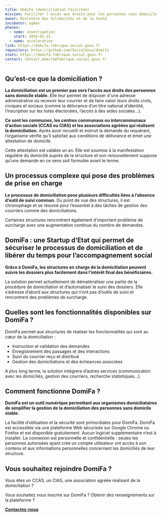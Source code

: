 ```yaml
---
title: DomiFa (domiciliation facilitée)
mission: Faciliter l'accès aux droits pour les personnes sans domicile stable, en simplifiant la gestion de la domiciliation 
owner: Ministère des Solidarités et de la Santé
incubator: sgmas
phases:
  - name: investigation
    start: 2019-01-15
  - name: acceleration
link: https://domifa.fabrique.social.gouv.fr
repository: https://github.com/SocialGouv/domifa
stats: https://domifa.fabrique.social.gouv.fr
contact: contact.domifa@fabrique.social.gouv.fr
---
```


## Qu’est-ce que la domiciliation ? 

**La domiciliation est un premier pas vers l’accès aux droits des personnes sans domicile stable.**
Elle leur permet de disposer d'une adresse administrative où recevoir leur courrier et de faire valoir leurs droits civils, civiques et sociaux (comme la délivrance d’un titre national d’identité, l’inscription sur les listes électorales, l’accès à des aides sociales…).

**Ce sont les communes, les centres communaux ou intercommunaux d’action sociale (CCAS ou CIAS) et les associations agréées qui réalisent la domiciliation.** Après avoir recueilli et instruit la demande du requérant, l’organisme vérifie qu’il satisfait aux conditions de délivrance et émet une attestation de domicile.

Cette attestation est valable un an. Elle est soumise à la manifestation régulière du domicilié auprès de la structure et son renouvellement suppose qu’une demande en ce sens soit formulée avant le terme.

## Un processus complexe qui pose des problèmes de prise en charge

**Le processus de domiciliation pose plusieurs difficultés liées à l’absence d’outil de suivi commun.** Du point de vue des structures, il est chronophage et se résume pour l’essentiel à des tâches de gestion des courriers comme des domiciliations. 

Certaines structures rencontrent également d’important problème de surcharge avec une augmentation continue du nombre de demandes. 

## DomiFa : une Startup d’Etat qui permet de sécuriser le processus de domiciliation et de libérer du temps pour l’accompagnement social

**Grâce à DomiFa, les structures en charge de la domiciliation peuvent suivre les dossiers plus facilement dans l’intérêt final des bénéficiaires.**

La solution permet actuellement de dématérialiser une partie de la procédure de domiciliation et d’automatiser le suivi des dossiers. Elle s’adresse d’abord aux structures qui n’ont pas d’outils de suivi et rencontrent des problèmes de surcharge.

## Quelles sont les fonctionnalités disponibles sur DomiFa ?

DomiFa permet aux structures de réaliser les fonctionnalités qui sont au cœur de la domiciliation :
- Instruction et validation des demandes
- Enregistrement des passages et des interactions 
- Suivi du courrier reçu et distribué
- Gestion des domiciliations et des échéances associées

A plus long terme, la solution intégrera d’autres services (communication avec les domiciliés, gestion des courriers, recherche statistiques…). 

## Comment fonctionne DomiFa ?

**DomiFa est un outil numérique permettant aux organismes domiciliataires de simplifier la gestion de la domiciliation des personnes sans domicile stable.**

La facilité d’utilisation et la sécurité sont primordiales pour DomiFa. 
DomiFa est accessible via une plateforme Web sécurisée sur Google Chrome ou Firefox et est disponible gratuitement. Aucun logiciel supplémentaire n’est à installer. La connexion est personnelle et confidentielle : seules les personnes autorisées ayant créé un compte utilisateur ont accès à son contenu et aux informations personnelles concernant les domiciliés de leur structure.

##  Vous souhaitez rejoindre DomiFa ?

Vous êtes un CCAS, un CIAS, une association agréée réalisant de la domiciliation ?

Vous souhaitez vous inscrire sur DomiFa ? Obtenir des renseignements sur la plateforme ?

**[Contactez-nous](mailto:contact.domifa@fabrique.social.gouv.fr)**
